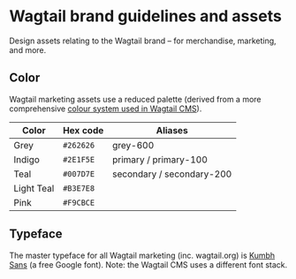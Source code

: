 # Wagtail brand guidelines and assets

Design assets relating to the Wagtail brand – for merchandise, marketing, and more.

## Color

Wagtail marketing assets use a reduced palette (derived from a more comprehensive [colour system used in Wagtail CMS](https://docs.wagtail.org/en/stable/advanced_topics/customisation/admin_templates.html#id3)).

| Color      | Hex code  | Aliases                   |
| ---------- | --------- | ------------------------- |
| Grey       | `#262626` | grey-600                  |
| Indigo     | `#2E1F5E` | primary / primary-100     |
| Teal       | `#007D7E` | secondary / secondary-200 |
| Light Teal | `#B3E7E8` |                           |
| Pink       | `#F9CBCE` |                           |

## Typeface

The master typeface for all Wagtail marketing (inc. wagtail.org) is [Kumbh Sans](https://fonts.google.com/specimen/Kumbh+Sans) (a free Google font). Note: the Wagtail CMS uses a different font stack.
